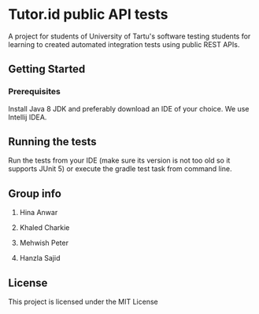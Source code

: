 # Tutor.id public API tests

A project for students of University of Tartu's software testing students for learning to created automated integration tests using public REST APIs.

## Getting Started

### Prerequisites

Install Java 8 JDK and preferably download an IDE of your choice. We use Intellij IDEA.

## Running the tests

Run the tests from your IDE (make sure its version is not too old so it supports JUnit 5)
or execute the gradle test task from command line.

## Group info

1. Hina Anwar

2. Khaled Charkie

3. Mehwish Peter

4. Hanzla Sajid

## License

This project is licensed under the MIT License
